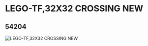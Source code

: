 # LEGO-TF,32X32 CROSSING NEW
## 54204
![LEGO-TF,32X32 CROSSING NEW](https://lc-www-live-s.legocdn.com/media/bricks/5/2/4277477.jpg)